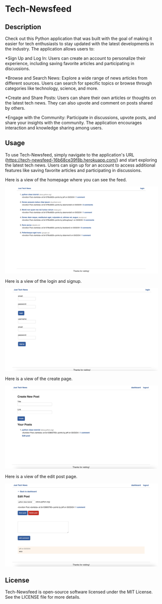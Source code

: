 # Tech-Newsfeed


## Description

Check out this Python application that was built with the goal of making it easier for tech enthusiasts to stay updated with the latest developments in the industry. The application allows users to:

*Sign Up and Log In: Users can create an account to personalize their experience, including saving favorite articles and participating in discussions.

*Browse and Search News: Explore a wide range of news articles from different sources. Users can search for specific topics or browse through categories like technology, science, and more.

*Create and Share Posts: Users can share their own articles or thoughts on the latest tech news. They can also upvote and comment on posts shared by others.

*Engage with the Community: Participate in discussions, upvote posts, and share your insights with the community. The application encourages interaction and knowledge sharing among users.




## Usage

To use Tech-Newsfeed, simply navigate to the application's URL (https://tech-newsfeed-16b68ce39f8b.herokuapp.com/) and start exploring the latest tech news. Users can sign up for an account to access additional features like saving favorite articles and participating in discussions.

Here is a view of the homepage where you can see the feed.

![alt text](./app/assets/home.jpg)

Here is a view of the login and signup.

![alt text](./app/assets/login.jpg)

Here is a view of the create page.

![alt text](./app/assets/create.jpg)

Here is a view of the edit post page.

![alt text](./app/assets/edit.jpg)



## License

Tech-Newsfeed is open-source software licensed under the MIT License. See the LICENSE file for more details.

